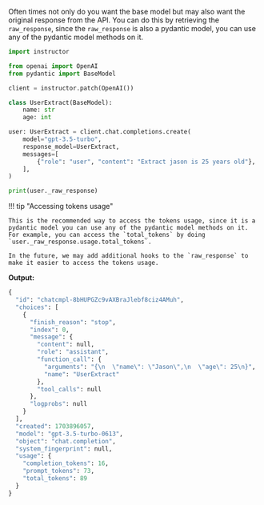 Often times not only do you want the base model but may also want the original response from the API. You can do this by retrieving the `raw_response`, since the `raw_response` is also a pydantic model, you can use any of the pydantic model methods on it.

```python
import instructor

from openai import OpenAI
from pydantic import BaseModel

client = instructor.patch(OpenAI())

class UserExtract(BaseModel):
    name: str
    age: int

user: UserExtract = client.chat.completions.create(
    model="gpt-3.5-turbo",
    response_model=UserExtract,
    messages=[
        {"role": "user", "content": "Extract jason is 25 years old"},
    ],
)

print(user._raw_response)
```

!!! tip "Accessing tokens usage"

    This is the recommended way to access the tokens usage, since it is a pydantic model you can use any of the pydantic model methods on it. For example, you can access the `total_tokens` by doing `user._raw_response.usage.total_tokens`.

    In the future, we may add additional hooks to the `raw_response` to make it easier to access the tokens usage.

**Output:**

```python
{
  "id": "chatcmpl-8bHUPGZc9vAXBraJlebf8ciz4AMuh",
  "choices": [
    {
      "finish_reason": "stop",
      "index": 0,
      "message": {
        "content": null,
        "role": "assistant",
        "function_call": {
          "arguments": "{\n  \"name\": \"Jason\",\n  \"age\": 25\n}",
          "name": "UserExtract"
        },
        "tool_calls": null
      },
      "logprobs": null
    }
  ],
  "created": 1703896057,
  "model": "gpt-3.5-turbo-0613",
  "object": "chat.completion",
  "system_fingerprint": null,
  "usage": {
    "completion_tokens": 16,
    "prompt_tokens": 73,
    "total_tokens": 89
  }
}

```

